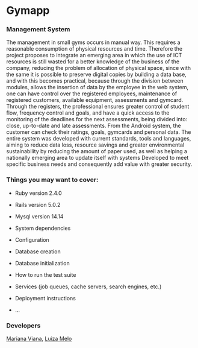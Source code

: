 # Gymapp
### Management System 

The  management in small gyms occurs in manual way. This requires a reasonable consumption of physical resources and time. Therefore the project proposes to integrate an emerging area in which the use of ICT resources is still wasted for a better knowledge of the business of the company, reducing the problem of allocation of physical space, since with the same it is possible to preserve digital copies by building a data base, and with this becomes practical, because through the division between modules, allows the insertion of data by the employee in the web system, one can have control over the registered employees, maintenance of registered customers, available equipment, assessments and gymcard. Through the registers, the professional ensures greater control of student flow, frequency control and goals, and have a quick access to the monitoring of the deadlines for the next assessments, being divided into: close, up-to-date and late assessments. From the Android system, the customer can check their ratings, goals, gymcards and personal data. The entire system was developed with current standards, tools and languages, aiming to reduce data loss, resource savings and greater environmental sustainability by reducing the amount of paper used, as well as helping a nationally emerging area to update itself with systems Developed to meet specific business needs and consequently add value with greater security.


### Things you may want to cover:

* Ruby version 2.4.0

* Rails version 5.0.2

* Mysql version 14.14 

* System dependencies

* Configuration

* Database creation

* Database initialization

* How to run the test suite

* Services (job queues, cache servers, search engines, etc.)

* Deployment instructions

* ...

### Developers
[Mariana Viana](http://github.com/marianaviana),
[Luiza Melo](http://github.com/meloluiza)
